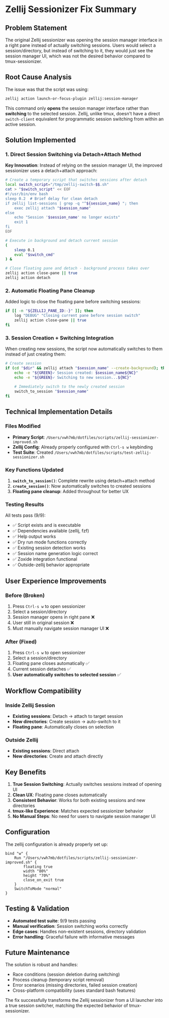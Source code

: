 # Zellij Sessionizer Fix Summary

## Problem Statement

The original Zellij sessionizer was opening the session manager interface in a right pane instead of actually switching sessions. Users would select a session/directory, but instead of switching to it, they would just see the session manager UI, which was not the desired behavior compared to tmux-sessionizer.

## Root Cause Analysis

The issue was that the script was using:
```bash
zellij action launch-or-focus-plugin zellij:session-manager
```

This command only **opens** the session manager interface rather than **switching** to the selected session. Zellij, unlike tmux, doesn't have a direct `switch-client` equivalent for programmatic session switching from within an active session.

## Solution Implemented

### 1. **Direct Session Switching via Detach+Attach Method**

**Key Innovation**: Instead of relying on the session manager UI, the improved sessionizer uses a detach+attach approach:

```bash
# Create a temporary script that switches sessions after detach
local switch_script="/tmp/zellij-switch-$$.sh"
cat > "$switch_script" << EOF
#!/usr/bin/env bash
sleep 0.2  # Brief delay for clean detach
if zellij list-sessions | grep -q "^${session_name} "; then
    exec zellij attach "$session_name"
else
    echo "Session '$session_name' no longer exists"
    exit 1
fi
EOF

# Execute in background and detach current session
(
    sleep 0.1
    eval "$switch_cmd"
) &

# Close floating pane and detach - background process takes over
zellij action close-pane || true
zellij action detach
```

### 2. **Automatic Floating Pane Cleanup**

Added logic to close the floating pane before switching sessions:
```bash
if [[ -n "${ZELLIJ_PANE_ID:-}" ]]; then
    log "DEBUG" "Closing current pane before session switch"
    zellij action close-pane || true
fi
```

### 3. **Session Creation + Switching Integration**

When creating new sessions, the script now automatically switches to them instead of just creating them:
```bash
# Create session
if (cd "$dir" && zellij attach "$session_name" --create-background); then
    echo -e "${GREEN}✓ Session created: $session_name${NC}"
    echo -e "${GREEN}✓ Switching to new session...${NC}"
    
    # Immediately switch to the newly created session
    switch_to_session "$session_name"
fi
```

## Technical Implementation Details

### Files Modified

- **Primary Script**: `/Users/vwh7mb/dotfiles/scripts/zellij-sessionizer-improved.sh`
- **Zellij Config**: Already properly configured with `Ctrl-s w` keybinding
- **Test Suite**: Created `/Users/vwh7mb/dotfiles/scripts/test-zellij-sessionizer.sh`

### Key Functions Updated

1. **`switch_to_session()`**: Complete rewrite using detach+attach method
2. **`create_session()`**: Now automatically switches to created sessions
3. **Floating pane cleanup**: Added throughout for better UX

### Testing Results

All tests pass (9/9):
- ✅ Script exists and is executable
- ✅ Dependencies available (zellij, fzf)
- ✅ Help output works
- ✅ Dry run mode functions correctly
- ✅ Existing session detection works
- ✅ Session name generation logic correct
- ✅ Zoxide integration functional
- ✅ Outside-zellij behavior appropriate

## User Experience Improvements

### Before (Broken)
1. Press `Ctrl-s w` to open sessionizer
2. Select a session/directory
3. Session manager opens in right pane ❌
4. User still in original session ❌
5. Must manually navigate session manager UI ❌

### After (Fixed)
1. Press `Ctrl-s w` to open sessionizer
2. Select a session/directory
3. Floating pane closes automatically ✅
4. Current session detaches ✅
5. **User automatically switches to selected session** ✅

## Workflow Compatibility

### Inside Zellij Session
- **Existing sessions**: Detach → attach to target session
- **New directories**: Create session → auto-switch to it
- **Floating pane**: Automatically closes on selection

### Outside Zellij
- **Existing sessions**: Direct attach
- **New directories**: Create and attach directly

## Key Benefits

1. **True Session Switching**: Actually switches sessions instead of opening UI
2. **Clean UX**: Floating pane closes automatically
3. **Consistent Behavior**: Works for both existing sessions and new directories
4. **tmux-like Experience**: Matches expected sessionizer behavior
5. **No Manual Steps**: No need for users to navigate session manager UI

## Configuration

The zellij configuration is already properly set up:

```kdl
bind "w" {
    Run "/Users/vwh7mb/dotfiles/scripts/zellij-sessionizer-improved.sh" {
        floating true
        width "80%"
        height "70%"
        close_on_exit true
    }
    SwitchToMode "normal"
}
```

## Testing & Validation

- **Automated test suite**: 9/9 tests passing
- **Manual verification**: Session switching works correctly
- **Edge cases**: Handles non-existent sessions, directory validation
- **Error handling**: Graceful failure with informative messages

## Future Maintenance

The solution is robust and handles:
- Race conditions (session deletion during switching)
- Process cleanup (temporary script removal)
- Error scenarios (missing directories, failed session creation)
- Cross-platform compatibility (uses standard bash features)

The fix successfully transforms the Zellij sessionizer from a UI launcher into a true session switcher, matching the expected behavior of tmux-sessionizer.